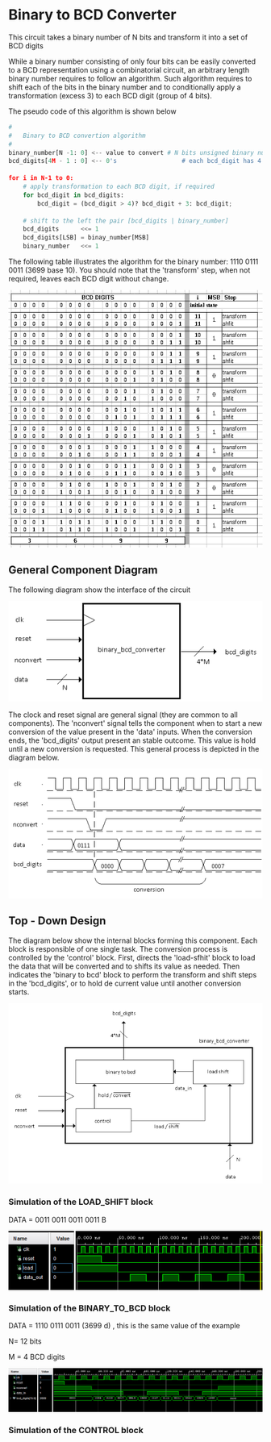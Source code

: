 # Binary to BCD Converter

This circuit takes a binary number of N bits and transform it into a set of BCD digits

While a binary number consisting of only four bits can be easily converted to a BCD representation using a combinatorial circuit, an arbitrary length binary number requires to follow an algorithm. Such algorithm requires to shift each of the bits in the binary number and to conditionally apply a transformation (excess 3) to each BCD digit (group of 4 bits).

The pseudo code of this algorithm is shown below

````python
#
# 	Binary to BCD convertion algorithm
#
binary_number[N -1: 0] <-- value to convert	# N bits unsigned binary number
bcd_digits[4M - 1 : 0] <-- 0's              	# each bcd_digit has 4 bits

for i in N-1 to 0:
    # apply transformation to each BCD digit, if required
    for bcd_digit in bcd_digits:
        bcd_digit = (bcd_digit > 4)? bcd_digit + 3: bcd_digit;

    # shift to the left the pair [bcd_digits | binary_number]
    bcd_digits      <<= 1
    bcd_digits[LSB] = binay_number[MSB]
    binary_number   <<= 1
````



The following table illustrates the algorithm for the binary number: 1110 0111 0011 (3699 base 10). You should note that the 'transform' step, when not required, leaves each BCD digit without change.

<p align="center"><img src="https://raw.githubusercontent.com/g2marco/vhdl/main/binary_to_bcd_converter/resources/images/paper_example.png" /></p>


## General Component Diagram

The following diagram show the interface of the circuit



<p align="center"><img src="https://raw.githubusercontent.com/g2marco/vhdl/main/binary_to_bcd_converter/resources/images/component_interface.png" />




The clock and reset signal are general signal (they are common to all components). The 'nconvert' signal tells the component when to start a new conversion of the value present in the 'data' inputs. When the conversion ends, the 'bcd_digits' output present an stable outcome. This value is hold until a new conversion is requested. This general process is depicted in the diagram below. 

<p align="center"><img src="https://raw.githubusercontent.com/g2marco/vhdl/main/binary_to_bcd_converter/resources/images/interface_waveforms.png" /></p>

## Top - Down Design

The diagram below show the internal blocks forming this component. Each block is responsible of one single task. The conversion process is controlled by the 'control' block. First, directs the 'load-sfhit' block to load the data that will be converted and to shifts its value as needed. Then indicates the 'binary to bcd' block to perform the transform and shift steps in the 'bcd_digits', or to hold de current value until another conversion starts.

<p align="center"><img src="https://raw.githubusercontent.com/g2marco/vhdl/main/binary_to_bcd_converter/resources/images/block_diagram.png" /></p>



### Simulation of the LOAD_SHIFT block

DATA = 0011 0011 0011 0011 B 

<p align="center"><img src="https://raw.githubusercontent.com/g2marco/vhdl/main/binary_to_bcd_converter/resources/images/simulation_load_shift.png" /></p>



### Simulation of the BINARY_TO_BCD block

DATA = 1110 0111 0011 (3699 d) , this is the same value of the example

N= 12 bits

M = 4 BCD digits 

<p align="center"><img src="https://raw.githubusercontent.com/g2marco/vhdl/main/binary_to_bcd_converter/resources/images/simulation_binary_to_bcd.png" /></p>



### Simulation of the CONTROL block
